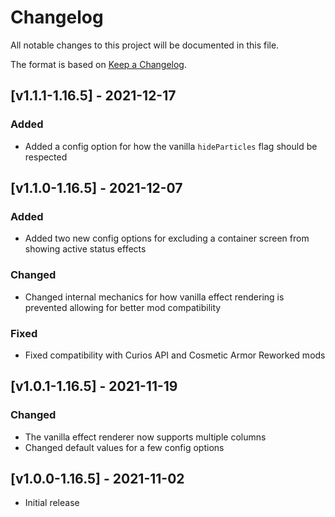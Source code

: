 # Changelog
All notable changes to this project will be documented in this file.

The format is based on [Keep a Changelog].

## [v1.1.1-1.16.5] - 2021-12-17
### Added
- Added a config option for how the vanilla `hideParticles` flag should be respected

## [v1.1.0-1.16.5] - 2021-12-07
### Added
- Added two new config options for excluding a container screen from showing active status effects
### Changed
- Changed internal mechanics for how vanilla effect rendering is prevented allowing for better mod compatibility
### Fixed
- Fixed compatibility with Curios API and Cosmetic Armor Reworked mods

## [v1.0.1-1.16.5] - 2021-11-19
### Changed
- The vanilla effect renderer now supports multiple columns
- Changed default values for a few config options

## [v1.0.0-1.16.5] - 2021-11-02
- Initial release

[Keep a Changelog]: https://keepachangelog.com/en/1.0.0/
[Puzzles Lib]: https://www.curseforge.com/minecraft/mc-mods/puzzles-lib